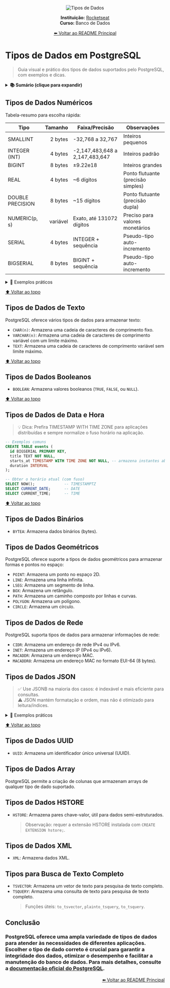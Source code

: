 <div align="center">

![Tipos de Dados](https://img.shields.io/badge/Curso%20de%20Banco%20de%20Dados-Rocketseat-0078D4?style=for-the-badge&logo=azuredevops)

<!-- ![Disciplina](https://img.shields.io/badge/Disciplina-ADS-4B8BBE?style=for-the-badge&logo=github) -->
<!-- ![Professora](https://img.shields.io/badge/Prof-Luciene%20Chagas%20de%20Oliveira-FFCA28?style=for-the-badge&logo=linkedin) -->

**Instituição:** [Rocketseat](https://www.rocketseat.com.br/)  
**Curso:** Banco de Dados

</div>

<div align="center">

[⬅️ Voltar ao README Principal](../README.md)

</div>

# Tipos de Dados em PostgreSQL

> Guia visual e prático dos tipos de dados suportados pelo PostgreSQL, com exemplos e dicas.

<details>
  <summary><strong>📚 Sumário (clique para expandir)</strong></summary>

- [Tipos de Dados Numéricos](#tipos-de-dados-numéricos)
- [Tipos de Dados de Texto](#tipos-de-dados-de-texto)
- [Tipos de Dados Booleanos](#tipos-de-dados-booleanos)
- [Tipos de Dados de Data e Hora](#tipos-de-dados-de-data-e-hora)
- [Tipos de Dados Binários](#tipos-de-dados-binários)
- [Tipos de Dados Geométricos](#tipos-de-dados-geométricos)
- [Tipos de Dados de Rede](#tipos-de-dados-de-rede)
- [Tipos de Dados JSON](#tipos-de-dados-json)
- [Tipos de Dados UUID](#tipos-de-dados-uuid)
- [Tipos de Dados Array](#tipos-de-dados-array)
- [Tipos de Dados HSTORE](#tipos-de-dados-hstore)
- [Tipos de Dados XML](#tipos-de-dados-xml)
- [Tipos para Busca de Texto Completo](#tipos-para-busca-de-texto-completo)
- [Conclusão](#conclusão)
</details>

## Tipos de Dados Numéricos

Tabela-resumo para escolha rápida:

| Tipo             |  Tamanho | Faixa/Precisão                 | Observações                        |
| ---------------- | -------: | ------------------------------ | ---------------------------------- |
| SMALLINT         |  2 bytes | -32,768 a 32,767               | Inteiros pequenos                  |
| INTEGER (INT)    |  4 bytes | -2,147,483,648 a 2,147,483,647 | Inteiros padrão                    |
| BIGINT           |  8 bytes | ±9.22e18                       | Inteiros grandes                   |
| REAL             |  4 bytes | ~6 dígitos                     | Ponto flutuante (precisão simples) |
| DOUBLE PRECISION |  8 bytes | ~15 dígitos                    | Ponto flutuante (precisão dupla)   |
| NUMERIC(p, s)    | variável | Exato, até 131072 dígitos      | Preciso para valores monetários    |
| SERIAL           |  4 bytes | INTEGER + sequência            | Pseudo-tipo auto-incremento        |
| BIGSERIAL        |  8 bytes | BIGINT + sequência             | Pseudo-tipo auto-incremento        |

<details>
  <summary>👀 Exemplos práticos</summary>

```sql
-- Criação de tabela com diversos tipos numéricos
CREATE TABLE products (
  id BIGSERIAL PRIMARY KEY,
  sku VARCHAR(30) UNIQUE NOT NULL,
  stock SMALLINT DEFAULT 0,
  price NUMERIC(12,2) NOT NULL,
  rating REAL,
  weight DOUBLE PRECISION
);

-- Dica: SERIAL/BIGSERIAL criam sequência + default
-- Equivalente de SERIAL:
--   INTEGER NOT NULL DEFAULT nextval('seq_name')
--   ...e uma sequência associada com OWNED BY
```

</details>

[⬆️ Voltar ao topo](#tipos-de-dados-em-postgresql)

## Tipos de Dados de Texto

PostgreSQL oferece vários tipos de dados para armazenar texto:

- `CHAR(n)`: Armazena uma cadeia de caracteres de comprimento fixo.
- `VARCHAR(n)`: Armazena uma cadeia de caracteres de comprimento variável com um limite máximo.
- `TEXT`: Armazena uma cadeia de caracteres de comprimento variável sem limite máximo.

[⬆️ Voltar ao topo](#tipos-de-dados-em-postgresql)

## Tipos de Dados Booleanos

- `BOOLEAN`: Armazena valores booleanos (`TRUE`, `FALSE`, ou `NULL`).

[⬆️ Voltar ao topo](#tipos-de-dados-em-postgresql)

## Tipos de Dados de Data e Hora

> 💡 Dica: Prefira TIMESTAMP WITH TIME ZONE para aplicações distribuídas e sempre normalize o fuso horário na aplicação.

```sql
-- Exemplos comuns
CREATE TABLE events (
  id BIGSERIAL PRIMARY KEY,
  title TEXT NOT NULL,
  starts_at TIMESTAMP WITH TIME ZONE NOT NULL, -- armazena instantes absolutos
  duration INTERVAL
);

-- Obter o horário atual (com fuso)
SELECT NOW();             -- TIMESTAMPTZ
SELECT CURRENT_DATE;      -- DATE
SELECT CURRENT_TIME;      -- TIME
```

[⬆️ Voltar ao topo](#tipos-de-dados-em-postgresql)

## Tipos de Dados Binários

- `BYTEA`: Armazena dados binários (bytes).

## Tipos de Dados Geométricos

PostgreSQL oferece suporte a tipos de dados geométricos para armazenar formas e pontos no espaço:

- `POINT`: Armazena um ponto no espaço 2D.
- `LINE`: Armazena uma linha infinita.
- `LSEG`: Armazena um segmento de linha.
- `BOX`: Armazena um retângulo.
- `PATH`: Armazena um caminho composto por linhas e curvas.
- `POLYGON`: Armazena um polígono.
- `CIRCLE`: Armazena um círculo.

## Tipos de Dados de Rede

PostgreSQL suporta tipos de dados para armazenar informações de rede:

- `CIDR`: Armazena um endereço de rede IPv4 ou IPv6.
- `INET`: Armazena um endereço IP (IPv4 ou IPv6).
- `MACADDR`: Armazena um endereço MAC.
- `MACADDR8`: Armazena um endereço MAC no formato EUI-64 (8 bytes).

## Tipos de Dados JSON

> ✅ Use JSONB na maioria dos casos: é indexável e mais eficiente para consultas.  
> ⚠️ JSON mantém formatação e ordem, mas não é otimizado para leitura/índices.

<details>
  <summary>👀 Exemplos práticos</summary>

```sql
-- Estrutura com JSONB
CREATE TABLE profiles (
  id BIGSERIAL PRIMARY KEY,
  data JSONB NOT NULL
);

-- Consulta por campo interno
SELECT *
FROM profiles
WHERE data->>'role' = 'admin';

-- Índice GIN para JSONB
CREATE INDEX idx_profiles_data ON profiles USING GIN (data);

-- Atualização de campo interno (merge)
UPDATE profiles
SET data = jsonb_set(data, '{preferences,theme}', '"dark"', true)
WHERE id = 1;
```

</details>

[⬆️ Voltar ao topo](#tipos-de-dados-em-postgresql)

## Tipos de Dados UUID

- `UUID`: Armazena um identificador único universal (UUID).

## Tipos de Dados Array

PostgreSQL permite a criação de colunas que armazenam arrays de qualquer tipo de dado suportado.

## Tipos de Dados HSTORE

- `HSTORE`: Armazena pares chave-valor, útil para dados semi-estruturados.
  > Observação: requer a extensão HSTORE instalada com `CREATE EXTENSION hstore;`.

## Tipos de Dados XML

- `XML`: Armazena dados XML.

## Tipos para Busca de Texto Completo

- `TSVECTOR`: Armazena um vetor de texto para pesquisa de texto completo.
- `TSQUERY`: Armazena uma consulta de texto para pesquisa de texto completo.
  > Funções úteis: `to_tsvector`, `plainto_tsquery`, `to_tsquery`.

## Conclusão

### PostgreSQL oferece uma ampla variedade de tipos de dados para atender às necessidades de diferentes aplicações. Escolher o tipo de dado correto é crucial para garantir a integridade dos dados, otimizar o desempenho e facilitar a manutenção do banco de dados. Para mais detalhes, consulte a [documentação oficial do PostgreSQL](https://www.postgresql.org/docs/current/datatype.html).

<div align="right">

[⬅️ Voltar ao README Principal](../README.md)

</div>
